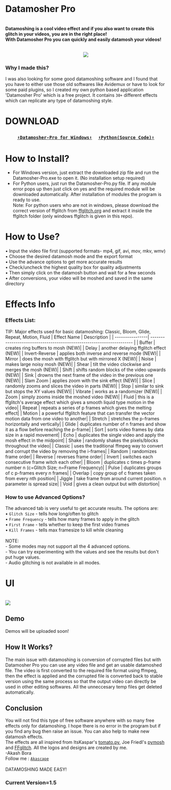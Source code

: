 # Datamosher Pro
<br><b>Datamoshing is a cool video effect and if you also want to create this glitch in your videos, you are in the right place!
<br>With Datamosher Pro you can quickly and easily datamosh your videos!</b><br>
<br><p align='center'><img src="https://user-images.githubusercontent.com/89206401/141642297-7c62cf6f-7024-430f-88a2-c9cbbf0dc655.png"></p>
### Why I made this?
I was also looking for some good datamoshing software and I found that you have to either use those old softwares like Avidemux or have to look for some paid plugins, so I created my own python based application 'Datamosher Pro' which is a free project. It contains `30+` different effects which can replicate any type of datamoshing style.
# DOWNLOAD
### <p align='center'> [`⬇️Datamosher-Pro for Windows⬇️`](https://github.com/Akascape/Datamosher-Pro/releases/download/Datamosher_Prov1.5/Datamosher_Pro_win64.zip)     [`⬇️Python(Source Code)⬇️`](https://github.com/Akascape/Datamosher-Pro/releases/download/Datamosher_Prov1.5/Datamosher_Pro-python_version.zip) </p>
# How to Install?
- For Windows version, just extract the downloaded zip file and run the Datamosher-Pro.exe to open it. (No installation setup required)
- For Python users, just run the Datamosher-Pro.py file. If any module error pops up then just click on yes and the required module will be downloaded automatically. After installation of modules the program is ready to use.
<br>Note: For python users who are not in windows, please download the correct version of ffglitch from [ffglitch.org](https://ffglitch.org/) and extract it inside the ffglitch folder (only windows ffglitch is given in this repo).
# How to Use?
• Input the video file first (supported formats- mp4, gif, avi, mov, mkv, wmv)
<br>• Choose the desired datamosh mode and the export format
<br>• Use the advance options to get more accurate results
<br>• Check/uncheck the highest quality box for quality adjustments
<br>• Then simply click on the datamosh button and wait for a few seconds
<br>• After conversions, your video will be moshed and saved in the same directory
# Effects Info
### Effects List:
TIP: Major effects used for basic datamoshing: Classic, Bloom, Glide, Repeat, Motion, Fluid
| Effect Name     | Description                                                           |
| ----------------| --------------------------------------------------------------------- |
| Buffer          | creates ring buffers to mosh (NEW)|
| Delay           | another delaying ffglitch effect (NEW)|
| Invert-Reverse  | applies both inverse and reverse mode (NEW)|
| Mirror          | does the mosh with ffglitch but with mirrored X (NEW)|
| Noise           | makes large noisy mosh (NEW)|
| Shear           | tilt the video clockwise and merges the mosh (NEW)|
| Shift           | shifts random blocks of the video upwards (NEW)|
| Sink            | drowns the next frame of the video in the previous one (NEW)|
| Slam Zoom       | applies zoom with the sink effect (NEW)|
| Slice           | randomly zooms and slices the video in parts (NEW)|
| Stop            | similar to sink but stops the XY values (NEW)|
| Vibrate         | works as a randomizer (NEW)|
| Zoom            | simply zooms inside the moshed video (NEW)|
| Fluid           | this is a ffglitch's average effect which gives a smooth liquid type motion in the video|
| Repeat          | repeats a series of p frames which gives the melting effect|
| Motion          | a powerful ffglitch feature that can transfer the vector motion data from one video to another|
| Stretch         | stretches the p-frames horizontally and vertically|
| Glide           | duplicates number of n frames and show it as a flow before reaching the p-frame|
| Sort            | sorts video frames by data size in a rapid movement|
| Echo            | duplicates the single video and apply the mosh effect in the midpoint|
| Shake           | randomly shakes the pixels/blocks throughout the video|
| Classic         | uses the traditional ffmpeg way to convert and corrupt the video by removing the i-frames|
| Random          | randomizes frame order|
| Reverse         | reverses frame order|
| Invert          | switches each consecutive frame witch each other|
| Bloom           | duplicates c times p-frame number n (c=Glitch Size; n=Frame Frequency)|
| Pulse           | duplicates groups of c p-frames every n frames|
| Overlap         | copy group of c frames taken from every nth position|
| Jiggle          | take frame from around current position. n parameter is spread size|
| Void            | gives a clean output but with distortion|
### How to use Advanced Options?
The advanced tab is very useful to get accurate results. The options are:
<br>• `Glitch Size` - tells how long/often to glitch
<br>• `Frame Frequency` - tells how many frames to apply in the glitch
<br>• `First Frame` - tells whether to keep the first video frames
<br>• `Kill Frames` - tells max framesize to kill while cleaning
<br>
<br>NOTE:
<br>- Some modes may not support all the 4 advanced options.
<br>- You can try experimenting with the values and see the results but don't put huge values.
<br>- Audio glitching is not available in all modes.
# UI
<br><img src="https://user-images.githubusercontent.com/89206401/142208408-6970448d-fe9d-4e60-aac6-21809aefcfca.png">
## Demo
Demos will be uploaded soon!
## How It Works?
The main issue with datamoshing is conversion of corrupted files but with Datamosher Pro you can use any video file and get an usable datamoshed file. The video is first converted to the required file format using ffmpeg, then the effect is applied and the corrupted file is converted back to stable version using the same process so that the output video can directly be used in other editing softwares. All the unneccesary temp files get deleted automatically.
## Conclusion
You will not find this type of free software anywhere with so many free effects only for datamoshing. 
I hope there is no error in the program but if you find any bug then raise an issue. You can also help to make new datamosh effects.
<br>The effects are all inspired from ItsKaspar's [tomato.py](https://github.com/itsKaspar/tomato), Joe Friedl's [pymosh](https://github.com/grampajoe/pymosh) and [FFglitch](https://ffglitch.org/). 
All the logos and designs are created by me. <br>-Akash Bora
<br>Follow me : [`Akascape`](https://github.com/Akascape)
<br>
<br> DATAMOSHING MADE EASY!
### Current Version=1.5
